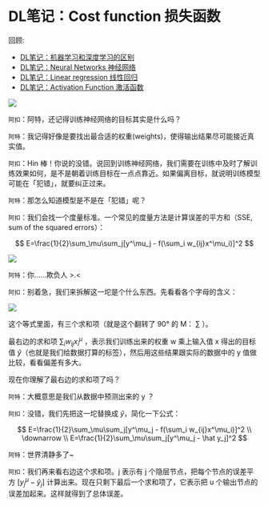# DL笔记：Cost function 损失函数

回顾:

- [DL笔记：机器学习和深度学习的区别](http://www.uegeek.com/171206DLNote1-ML-DL-Basic.html)
- [DL笔记：Neural Networks 神经网络](http://www.uegeek.com/171209DLN2-NeuralNetworks.html)
- [DL笔记：Linear regression 线性回归](http://www.uegeek.com/171213DLN3-LinearRegression.html)
- [DL笔记：Activation Function 激活函数](http://www.uegeek.com/171218DLN4-ActivationFunction.html)

![](http://7xjpra.com1.z0.glb.clouddn.com/Art_Code_Bro.png)

``阿扣``：阿特，还记得训练神经网络的目标其实是什么吗？

``阿特``：我记得好像是要找出最合适的权重(weights)，使得输出结果尽可能接近真实值。

``阿扣``：Hin 棒！你说的没错。说回到训练神经网络，我们需要在训练中及时了解训练效果如何，是不是朝着训练目标在一点点靠近。如果偏离目标，就说明训练模型可能在「犯错」，就要纠正过来。

``阿特``：那怎么知道模型是不是在「犯错」呢？

``阿扣``：我们会找一个度量标准。一个常见的度量方法是计算误差的平方和（SSE, sum of the squared errors）：

$$ E=\frac{1}{2}\sum_\mu\sum_j[y^\mu_j - f(\sum_i w_{ij}x^\mu_i)]^2 $$

![](http://7xjpra.com1.z0.glb.clouddn.com/latex_9521ee448af952b9e073b5d31974241c.png)

``阿特``：你……欺负人 >.<

``阿扣``：别着急，我们来拆解这一坨是个什么东西。先看看各个字母的含义：

![](http://7xjpra.com1.z0.glb.clouddn.com/il_for_SSE-1.png)

这个等式里面，有三个求和项（就是这个翻转了 90° 的 M： $\sum$ ）。

最右边的求和项 $\sum_i w_{ij}x^\mu_i$ ，表示我们训练出来的权重 w 乘上输入值 x 得出的目标值 $\hat y$（也就是我们给数据打算的标签），然后用这些结果跟实际的数据中的 y 值做比较，看看偏差有多大。

现在你理解了最右边的求和项了吗？

``阿特``：大概意思是我们从数据中预测出来的 y ？

``阿扣``：没错，我们先把这一坨替换成 $\hat y$，简化一下公式：

$$
E=\frac{1}{2}\sum_\mu\sum_j[y^\mu_j - f(\sum_i w_{ij}x^\mu_i)]^2
\\
\downarrow
\\
E=\frac{1}{2}\sum_\mu\sum_j[y^\mu_j - \hat y_j]^2
$$

``阿特``：世界清静多了~

``阿扣``：我们再来看右边这个求和项。j 表示有 j 个隐层节点，把每个节点的误差平方 $[y^\mu_j - \hat y_j]$ 计算出来。现在只剩下最后一个求和项了，它表示把 u 个输出节点的误差加起来。这样就得到了总体误差。
